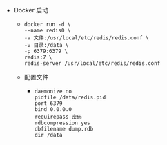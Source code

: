 - Docker 启动
	- ```
	  docker run -d \
	  --name redis0 \
	  -v 文件:/usr/local/etc/redis/redis.conf \
	  -v 目录:/data \
	  -p 6379:6379 \
	  redis:7 \
	  redis-server /usr/local/etc/redis/redis.conf
	  ```
	- 配置文件
		- ```
		  daemonize no
		  pidfile /data/redis.pid
		  port 6379
		  bind 0.0.0.0
		  requirepass 密码
		  rdbcompression yes
		  dbfilename dump.rdb
		  dir /data
		  ```